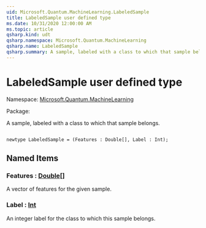 ```yaml
---
uid: Microsoft.Quantum.MachineLearning.LabeledSample
title: LabeledSample user defined type
ms.date: 10/31/2020 12:00:00 AM
ms.topic: article
qsharp.kind: udt
qsharp.namespace: Microsoft.Quantum.MachineLearning
qsharp.name: LabeledSample
qsharp.summary: A sample, labeled with a class to which that sample belongs.
---
```


# LabeledSample user defined type

Namespace: [Microsoft.Quantum.MachineLearning](xref:Microsoft.Quantum.MachineLearning)

Package: [](https://nuget.org/packages/)


A sample, labeled with a class to which that sample belongs.

```qsharp

newtype LabeledSample = (Features : Double[], Label : Int);
```



## Named Items

### Features : [Double](xref:microsoft.quantum.lang-ref.double)[]

A vector of features for the given sample.
### Label : [Int](xref:microsoft.quantum.lang-ref.int)

An integer label for the class to which this sample belongs.